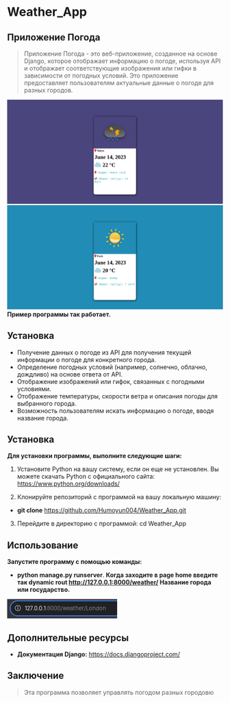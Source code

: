 # Weather_App

## Приложение Погода

> Приложение Погода - это веб-приложение, созданное на основе Django, которое отображает информацию о погоде, используя API и отображает соответствующие изображения или гифки в зависимости от погодных условий. Это приложение предоставляет пользователям актуальные данные о погоде для разных городов.

![img1](img/img1.png)
![img2](img/img2.png)
**Пример программы так работает.**

## Установка
- Получение данных о погоде из API для получения текущей информации о погоде для конкретного города.
- Определение погодных условий (например, солнечно, облачно, дождливо) на основе ответа от API.
- Отображение изображений или гифок, связанных с погодными условиями.
- Отображение температуры, скорости ветра и описания погоды для выбранного города.
- Возможность пользователям искать информацию о погоде, вводя название города.

## Установка

**Для установки программы, выполните следующие шаги:**

1. Установите Python на вашу систему, если он еще не установлен. Вы можете скачать Python с официального сайта: https://www.python.org/downloads/

2. Клонируйте репозиторий с программой на вашу локальную машину:
 - **git clone** https://github.com/Humoyun004/Weather_App.git


3. Перейдите в директорию с программой:
cd Weather_App

## Использование

 **Запустите программу с помощью команды:**
 - **python manage.py runserver**.
 **Когда заходите в page home введите так dynamic rout http://127.0.0.1:8000/weather/ **Название города или государство.****

![img3](img/img3.png)

## Дополнительные ресурсы
- **Документация Django:** https://docs.djangoproject.com/

## Заключение
> Эта программа позволяет управлять 
погодом разных городовю


